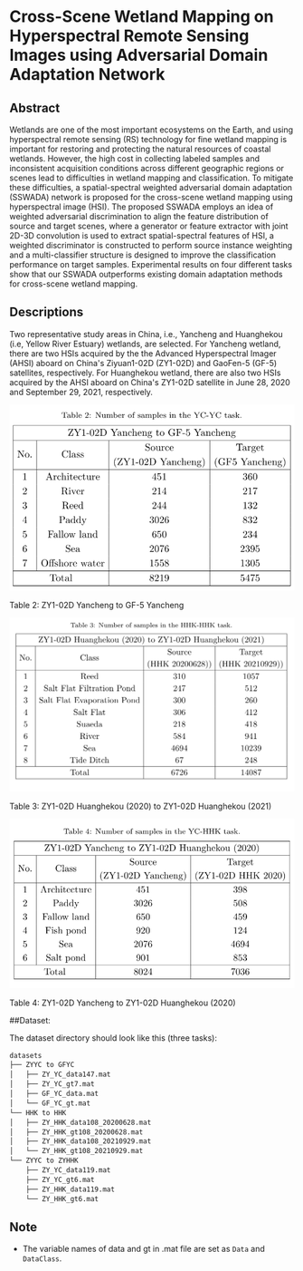 # Cross-Scene Wetland Mapping on Hyperspectral Remote Sensing Images using Adversarial Domain Adaptation Network

## Abstract

Wetlands are one of the most important ecosystems on the Earth, and using hyperspectral remote sensing (RS) technology for fine wetland mapping is important for restoring and protecting the natural resources of coastal wetlands. However, the high cost in collecting labeled samples and inconsistent acquisition conditions across different geographic regions or scenes lead to difficulties in wetland mapping and classification.
To mitigate these difficulties, a spatial-spectral weighted adversarial domain adaptation (SSWADA) network is proposed for the cross-scene wetland mapping using hyperspectral image (HSI).
The proposed SSWADA employs an idea of weighted adversarial discrimination to align the feature distribution of source and target scenes,
where a generator or feature extractor with joint 2D-3D convolution is used to extract spatial-spectral features of HSI,
a weighted discriminator is constructed to perform source instance weighting and
a multi-classifier structure is designed to improve the classification performance on target samples.
Experimental results on four different tasks show that our SSWADA outperforms existing domain adaptation methods for cross-scene wetland mapping.


## Descriptions

Two representative study areas in China, i.e., Yancheng and Huanghekou (i.e, Yellow River Estuary) wetlands, are selected.
For Yancheng wetland, there are two HSIs acquired by the
the Advanced Hyperspectral Imager (AHSI) aboard on China's Ziyuan1-02D (ZY1-02D) and GaoFen-5 (GF-5) satellites, respectively.
For Huanghekou wetland, there are also two HSIs acquired by the
AHSI aboard on China's ZY1-02D satellite in June 28, 2020 and September 29, 2021, respectively.

![alt text](figure/YC-YC.png)

Table 2: ZY1-02D Yancheng to GF-5 Yancheng

![alt text](figure/HHK-HHK.png)

Table 3: ZY1-02D Huanghekou (2020) to ZY1-02D Huanghekou (2021)

![alt text](figure/YC-HHK.png)

Table 4: ZY1-02D Yancheng to ZY1-02D Huanghekou (2020)

##Dataset:

The dataset directory should look like this (three tasks):

```bash
datasets
├── ZYYC to GFYC
│   ├── ZY_YC_data147.mat
│   ├── ZY_YC_gt7.mat
│   ├── GF_YC_data.mat
│   └── GF_YC_gt.mat
└── HHK to HHK
│   ├── ZY_HHK_data108_20200628.mat
│   ├── ZY_HHK_gt108_20200628.mat
│   ├── ZY_HHK_data108_20210929.mat
│   └── ZY_HHK_gt108_20210929.mat
└── ZYYC to ZYHHK
    ├── ZY_YC_data119.mat
    ├── ZY_YC_gt6.mat
    ├── ZY_HHK_data119.mat
    └── ZY_HHK_gt6.mat

```
## Note

- The variable names of data and gt in .mat file are set as `Data` and `DataClass`.
